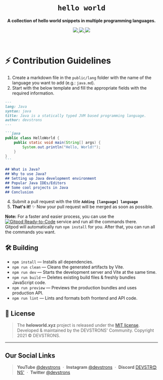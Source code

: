<h1 align="center"><code>hello world</code></h1>
<p align="center">
    <strong>A collection of hello world snippets in multiple programming languages.</strong>
</p>
<p align="center">
    <a href="https://github.com/devstrons/heloworld.xyz/graphs/contributors">
        <img src="https://img.shields.io/github/contributors/devstrons/heloworld.xyz?style=flat-square">
    </a>
    <a href="https://github.com/devstrons/heloworld.xyz/issues">
        <img src="https://img.shields.io/github/issues-raw/devstrons/heloworld.xyz?label=issues&style=flat-square">
    </a>
    <a href="https://github.com/devstrons/heloworld.xyz/commits/main">
        <img src="https://img.shields.io/github/last-commit/devstrons/heloworld.xyz.svg?style=flat-square">
    </a>
</p>
<br>


# ⚡️ Contribution Guidelines

1. Create a markdown file in the `public/lang` folder with the name of the language you want to add (e.g.: `java.md`).
2. Start with the below template and fill the appropriate fields with the required information.
````md
---
lang: Java
syntax: java
title: Java is a statically typed JVM based programming language.
author: devstrons
---

```java
public class HelloWorld {
    public static void main(String[] args) {
        System.out.println("Hello, World!"); 
    }
}
```

## What is Java?
## Why to use Java?
## Setting up Java development environment
## Popular Java IDEs/Editors
## Some cool projects in Java
## Conclusion
````

4. Submit a pull request with the title **`Adding [language] language`**
5. **That's it!** ✨ Now your pull request will be merged as soon as possible.

**Note:** 
For a faster and easier process, you can use the [![Gitpod Ready-to-Code](https://img.shields.io/badge/Gitpod-Ready--to--Code-blue?logo=gitpod)](https://gitpod.io/#https://github.com/devstrons/heloworld.xyz) service and run all the commands there.</br>
Gitpod will automatically run `npm install` for you. After that, you can run all the commands you want.

## 🛠 Building

* `npm install` — Installs all dependencies.
* `npm run clean` — Cleans the generated artifacts by Vite.
* `npm run dev` — Starts the development server and Vite at the same time.
* `npm run build` — Deletes existing build files & freshly bundles JavaScript code.
* `npm run preview` — Previews the production bundles and uses production API.
* `npm run lint` — Lints and formats both frontend and API code.

## 📰 License

> The **heloworld.xyz** project is released under the [MIT license](https://github.com/devstrons/heloworld.xyz/blob/main/LICENSE). <br> Developed &amp; maintained by the DEVSTRONS' Community. Copyright 2021 © DEVSTRONS.
<hr>

## Our Social Links

> **YouTube** <a href="https://www.youtube.com/channel/UCG7JT7yqut81fqFsVBX6oMg" target="_blank" rel="noopener">@devstrons</a> &nbsp;&middot;&nbsp;
> **Instagram** <a href="https://www.instagram.com/devstrons" target="_blank" rel="noopener">@devstrons</a> &nbsp;&middot;&nbsp;
> **Discord** <a href="https://discord.com/invite/MVujzTBqed" target="_blank" rel="noopener">DEVSTR😊NS'</a> &nbsp;&middot;&nbsp;
> **Twitter** <a href="https://twitter.com/devstrons" target="_blank" rel="noopener">@devstrons</a>
